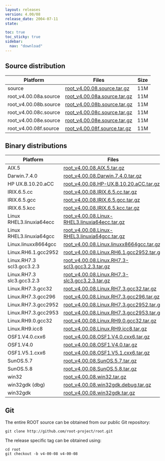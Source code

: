 ```yaml
---
layout: releases
version: 4.00/08
release_date: 2004-07-11
state:

toc: true
toc_sticky: true
sidebar:
  nav: "download"
---
```



## Source distribution

| Platform       | Files | Size |
|-----------|-------|-----|
| source | [root_v4.00.08.source.tar.gz](https://root.cern.ch/download/root_v4.00.08.source.tar.gz) |  11M |
| root_v4.00.08a.source | [root_v4.00.08a.source.tar.gz](https://root.cern.ch/download/root_v4.00.08a.source.tar.gz) |  11M |
| root_v4.00.08b.source | [root_v4.00.08b.source.tar.gz](https://root.cern.ch/download/root_v4.00.08b.source.tar.gz) |  11M |
| root_v4.00.08c.source | [root_v4.00.08c.source.tar.gz](https://root.cern.ch/download/root_v4.00.08c.source.tar.gz) |  11M |
| root_v4.00.08e.source | [root_v4.00.08e.source.tar.gz](https://root.cern.ch/download/root_v4.00.08e.source.tar.gz) |  11M |
| root_v4.00.08f.source | [root_v4.00.08f.source.tar.gz](https://root.cern.ch/download/root_v4.00.08f.source.tar.gz) |  11M |


## Binary distributions

| Platform       | Files | Size |
|-----------|-------|-----|
| AIX.5 | [root_v4.00.08.AIX.5.tar.gz](https://root.cern.ch/download/root_v4.00.08.AIX.5.tar.gz) |  23M |
| Darwin.7.4.0 | [root_v4.00.08.Darwin.7.4.0.tar.gz](https://root.cern.ch/download/root_v4.00.08.Darwin.7.4.0.tar.gz) |  35M |
| HP UX.B.10.20.aCC | [root_v4.00.08.HP-UX.B.10.20.aCC.tar.gz](https://root.cern.ch/download/root_v4.00.08.HP-UX.B.10.20.aCC.tar.gz) |  24M |
| IRIX.6.5.cc | [root_v4.00.08.IRIX.6.5.cc.tar.gz](https://root.cern.ch/download/root_v4.00.08.IRIX.6.5.cc.tar.gz) |  22M |
| IRIX.6.5.gcc | [root_v4.00.08.IRIX.6.5.gcc.tar.gz](https://root.cern.ch/download/root_v4.00.08.IRIX.6.5.gcc.tar.gz) |  27M |
| IRIX.6.5.kcc | [root_v4.00.08.IRIX.6.5.kcc.tar.gz](https://root.cern.ch/download/root_v4.00.08.IRIX.6.5.kcc.tar.gz) |  20M |
| Linux RHEL3.linuxia64ecc | [root_v4.00.08.Linux-RHEL3.linuxia64ecc.tar.gz](https://root.cern.ch/download/root_v4.00.08.Linux-RHEL3.linuxia64ecc.tar.gz) |  32M |
| Linux RHEL3.linuxia64gcc | [root_v4.00.08.Linux-RHEL3.linuxia64gcc.tar.gz](https://root.cern.ch/download/root_v4.00.08.Linux-RHEL3.linuxia64gcc.tar.gz) |  19M |
| Linux.linuxx8664gcc | [root_v4.00.08.Linux.linuxx8664gcc.tar.gz](https://root.cern.ch/download/root_v4.00.08.Linux.linuxx8664gcc.tar.gz) |  16M |
| Linux.RH6.1.gcc2952 | [root_v4.00.08.Linux.RH6.1.gcc2952.tar.gz](https://root.cern.ch/download/root_v4.00.08.Linux.RH6.1.gcc2952.tar.gz) |  19M |
| Linux.RH7.3 scl3.gcc3.2.3 | [root_v4.00.08.Linux.RH7.3-scl3.gcc3.2.3.tar.gz](https://root.cern.ch/download/root_v4.00.08.Linux.RH7.3-scl3.gcc3.2.3.tar.gz) |  16M |
| Linux.RH7.3 slc3.gcc3.2.3 | [root_v4.00.08.Linux.RH7.3-slc3.gcc3.2.3.tar.gz](https://root.cern.ch/download/root_v4.00.08.Linux.RH7.3-slc3.gcc3.2.3.tar.gz) |  16M |
| Linux.RH7.3.gcc32 | [root_v4.00.08.Linux.RH7.3.gcc32.tar.gz](https://root.cern.ch/download/root_v4.00.08.Linux.RH7.3.gcc32.tar.gz) |  22M |
| Linux.RH7.3.gcc296 | [root_v4.00.08.Linux.RH7.3.gcc296.tar.gz](https://root.cern.ch/download/root_v4.00.08.Linux.RH7.3.gcc296.tar.gz) |  32M |
| Linux.RH7.3.gcc2952 | [root_v4.00.08.Linux.RH7.3.gcc2952.tar.gz](https://root.cern.ch/download/root_v4.00.08.Linux.RH7.3.gcc2952.tar.gz) |  21M |
| Linux.RH7.3.gcc2953 | [root_v4.00.08.Linux.RH7.3.gcc2953.tar.gz](https://root.cern.ch/download/root_v4.00.08.Linux.RH7.3.gcc2953.tar.gz) |  23M |
| Linux.RH9.0.gcc32 | [root_v4.00.08.Linux.RH9.0.gcc32.tar.gz](https://root.cern.ch/download/root_v4.00.08.Linux.RH9.0.gcc32.tar.gz) |  17M |
| Linux.RH9.icc8 | [root_v4.00.08.Linux.RH9.icc8.tar.gz](https://root.cern.ch/download/root_v4.00.08.Linux.RH9.icc8.tar.gz) |  21M |
| OSF1.V4.0.cxx6 | [root_v4.00.08.OSF1.V4.0.cxx6.tar.gz](https://root.cern.ch/download/root_v4.00.08.OSF1.V4.0.cxx6.tar.gz) |  22M |
| OSF1.V4.0 | [root_v4.00.08.OSF1.V4.0.tar.gz](https://root.cern.ch/download/root_v4.00.08.OSF1.V4.0.tar.gz) |  25M |
| OSF1.V5.1.cxx6 | [root_v4.00.08.OSF1.V5.1.cxx6.tar.gz](https://root.cern.ch/download/root_v4.00.08.OSF1.V5.1.cxx6.tar.gz) |  21M |
| SunOS.5.7 | [root_v4.00.08.SunOS.5.7.tar.gz](https://root.cern.ch/download/root_v4.00.08.SunOS.5.7.tar.gz) |  25M |
| SunOS.5.8 | [root_v4.00.08.SunOS.5.8.tar.gz](https://root.cern.ch/download/root_v4.00.08.SunOS.5.8.tar.gz) |  23M |
| win32 | [root_v4.00.08.win32.tar.gz](https://root.cern.ch/download/root_v4.00.08.win32.tar.gz) |  20M |
| win32gdk (dbg) | [root_v4.00.08.win32gdk.debug.tar.gz](https://root.cern.ch/download/root_v4.00.08.win32gdk.debug.tar.gz) |  32M |
| win32gdk | [root_v4.00.08.win32gdk.tar.gz](https://root.cern.ch/download/root_v4.00.08.win32gdk.tar.gz) |  19M |


## Git
The entire ROOT source can be obtained from our public Git repository:

~~~
git clone http://github.com/root-project/root.git
~~~
The release specific tag can be obtained using:
~~~
cd root
git checkout -b v4-00-08 v4-00-08
~~~

